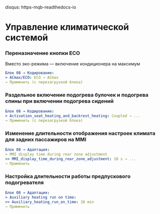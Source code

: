 disqus: https-mqb-readthedocs-io
# Управление климатической системой

### Переназначение кнопки ECO

Вместо эко-режима — включение кондиционера на максимум

``` yaml
Блок 08 → Кодирование:
> ACmax/ECO: ECO → ACmax
→ Применить (с перезагрузкой блока)
```

### Раздельное включение подогрева булочек и подогрева спины при включении подогрева сидений
``` yaml
Блок 08 → Кодирование:
> Activation_seat_heating_and_backrest_heating: Coupled → ...
→ Применить (с перезагрузкой блока)
```

### Изменение длительности отображения настроек климата для задних пассажиров на MMI
``` yaml
Блок 08 → Адаптация:
> MMI display time during rear zone adjustment
>> MMI_display_time_during_rear_zone_adjustment: 10 s → ...
→ Применить
```

### Настройка длительности работы предпускового подогревателя

``` yaml
Блок 08 → Адаптация:
> Auxiliary heating run on time:
>> Auxiliary_heating_run_on_time: 10 min
→ Применить
```